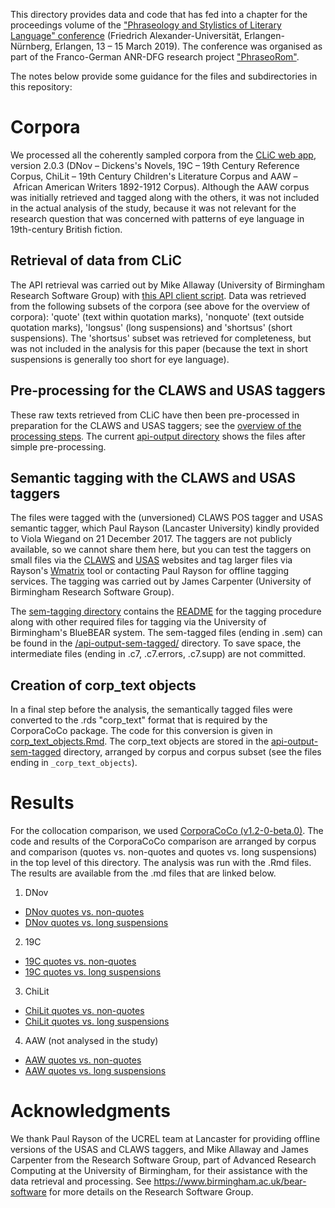 This directory provides data and code that has fed into a chapter for the proceedings volume of the ["Phraseology and Stylistics of Literary Language" conference](https://www.romanistik.phil.fau.de/tagung-phraseorom-call-for-papers-eng/) (Friedrich Alexander-Universität, Erlangen-Nürnberg, Erlangen, 13 – 15 March 2019). The conference was organised as part of the Franco-German ANR-DFG research project ["PhraseoRom"](https://phraseorom.univ-grenoble-alpes.fr/). 

The notes below provide some guidance for the files and subdirectories in this repository:

# Corpora

We processed all the coherently sampled corpora from the [CLiC web app](https://clic.bham.ac.uk/), version 2.0.3 (DNov – Dickens's Novels, 19C – 19th Century Reference Corpus, ChiLit – 19th Century Children's Literature Corpus and AAW – African American Writers 1892-1912 Corpus). Although the AAW corpus was initially retrieved and tagged along with the others, it was not included in the actual analysis of the study, because it was not relevant for the research question that was concerned with patterns of eye language in 19th-century British fiction.


## Retrieval of data from CLiC

The API retrieval was carried out by Mike Allaway (University of Birmingham Research Software Group) with [this API client script](/clic-api-client.py). Data was retrieved from the following subsets of the corpora (see above for the overview of corpora): 'quote' (text within quotation marks), 'nonquote' (text outside quotation marks), 'longsus' (long suspensions) and 'shortsus' (short suspensions). The 'shortsus' subset was retrieved for completeness, but was not included in the analysis for this paper (because the text in short suspensions is generally too short for eye language).


## Pre-processing for the CLAWS and USAS taggers

These raw texts retrieved from CLiC have then been pre-processed in preparation for the CLAWS and USAS taggers; see the [overview of the processing steps](pre-processing.md). The current [api-output directory](api-output) shows the files after simple pre-processing. 


## Semantic tagging with the CLAWS and USAS taggers

The files were tagged with the (unversioned) CLAWS POS tagger and USAS semantic tagger, which Paul Rayson (Lancaster University) kindly provided to Viola Wiegand on 21 December 2017. The taggers are not publicly available, so we cannot share them here, but you can test the taggers on small files via the [CLAWS](http://ucrel.lancs.ac.uk/claws/) and [USAS](http://ucrel.lancs.ac.uk/usas/) websites and tag larger files via Rayson's [Wmatrix](http://ucrel.lancs.ac.uk/wmatrix/) tool or contacting Paul Rayson for offline tagging services. The tagging was carried out by James Carpenter (University of Birmingham Research Software Group). 

The [sem-tagging directory](/sem-tagging/) contains the [README](/sem-tagging/README.md) for the tagging procedure along with other required files for tagging via the University of Birmingham's BlueBEAR system. The sem-tagged files (ending in .sem) can be found in the [/api-output-sem-tagged/](/api-output-sem-tagged/) directory. To save space, the intermediate files (ending in .c7, .c7.errors, .c7.supp) are not committed. 


## Creation of corp_text objects 

In a final step before the analysis, the semantically tagged files were converted to the .rds "corp_text" format that is required by the CorporaCoCo package. The code for this conversion is given in [corp_text_objects.Rmd](corp_text_objects.Rmd). The corp_text objects are stored in the [api-output-sem-tagged](api-output-sem-tagged) directory, arranged by corpus and corpus subset (see the files ending in `_corp_text_objects`).


# Results

For the collocation comparison, we used [CorporaCoCo (v1.2-0-beta.0)](https://github.com/birmingham-ccr/CorporaCoCo/releases/tag/v1.2-0-beta.0). The code and results of the CorporaCoCo comparison are arranged by corpus and comparison (quotes vs. non-quotes and quotes vs. long suspensions) in the top level of this directory. The analysis was run with the .Rmd files. The results are available from the .md files that are linked below.

1. DNov
  * [DNov quotes vs. non-quotes](DNov_quotes_non-quotes.md)
  * [DNov quotes vs. long suspensions](DNov_quotes_long_sus.md)

2. 19C
  * [19C quotes vs. non-quotes](19C_quotes_non-quotes.md)
  * [19C quotes vs. long suspensions](19C_quotes_long_sus.md)
  
3. ChiLit
  * [ChiLit quotes vs. non-quotes](ChiLit_quotes_non-quotes.md)
  * [ChiLit quotes vs. long suspensions](ChiLit_quotes_long_sus.md)

4. AAW (not analysed in the study)
  * [AAW quotes vs. non-quotes](AAW_quotes_non-quotes.md)
  * [AAW quotes vs. long suspensions](AAW_quotes_long_sus.md)


# Acknowledgments

We thank Paul Rayson of the UCREL team at Lancaster for providing offline versions of the USAS and CLAWS taggers, and Mike Allaway and James Carpenter from the Research Software Group, part of Advanced Research Computing at the University of Birmingham, for their assistance with the data retrieval and processing. See https://www.birmingham.ac.uk/bear-software for more details on the Research Software Group.
